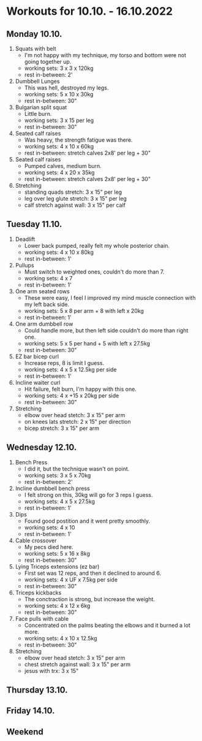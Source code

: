 # Workouts for 10.10. - 16.10.2022

## Monday 10.10.

1. Squats with belt
   - I'm not happy with my technique, my torso and bottom were not going together up.
   - working sets: 3 x 3 x 120kg
   - rest in-between: 2'
2. Dumbbell Lunges
   - This was hell, destroyed my legs.
   - working sets: 5 x 10 x 30kg
   - rest in-between: 30"
3. Bulgarian split squat
   - Little burn.
   - working sets: 3 x 15 per leg
   - rest in-between: 30"
4. Seated calf raises
   - Was heavy, the strength fatigue was there.
   - working sets: 4 x 10 x 60kg
   - rest in-between: stretch calves 2x8' per leg + 30"
5. Seated calf raises
   - Pumped calves, medium burn.
   - working sets: 4 x 20 x 35kg
   - rest in-between: stretch calves 2x8' per leg + 30"
6. Stretching
   - standing quads stretch: 3 x 15" per leg
   - leg over leg glute stretch: 3 x 15" per leg
   - calf stretch against wall: 3 x 15" per calf

## Tuesday 11.10.

1. Deadlift
   - Lower back pumped, really felt my whole posterior chain.
   - working sets: 4 x 10 x 80kg
   - rest in-between: 1'
2. Pullups
   - Must switch to weighted ones, couldn't do more than 7.
   - working sets: 4 x 7
   - rest in-between: 1'
3. One arm seated rows
   - These were easy, I feel I improved my mind muscle connection with my left back side.
   - working sets: 5 x 8 per arm + 8 with left x 20kg
   - rest in-between: 1'
4. One arm dumbbell row
   - Could handle more, but then left side couldn't do more than right one.
   - working sets: 5 x 5 per hand + 5 with left x 27.5kg
   - rest in-between: 30"
5. EZ bar bicep curl
   - Increase reps, 8 is limit I guess.
   - working sets: 4 x 5 x 12.5kg per side
   - rest in-between: 1'
6. Incline waiter curl
   - Hit failure, felt burn, I'm happy with this one.
   - working sets: 4 x +15 x 20kg per side
   - rest in-between: 30"
7. Stretching
   - elbow over head stetch: 3 x 15" per arm
   - on knees lats stretch: 2 x 15" per direction
   - bicep stretch: 3 x 15" per arm

## Wednesday 12.10.

1. Bench Press
   - I did it, but the technique wasn't on point.
   - working sets: 3 x 5 x 70kg
   - rest in-between: 2'
2. Incline dumbbell bench press
   - I felt strong on this, 30kg will go for 3 reps I guess.
   - working sets: 4 x 5 x 27.5kg
   - rest in-between: 1'
3. Dips
   - Found good postition and it went pretty smoothly.
   - working sets: 4 x 10
   - rest in-between: 1'
4. Cable crossover
   - My pecs died here.
   - working sets: 5 x 16 x 8kg
   - rest in-between: 30"
5. Lying Triceps extensions (ez bar)
   - First set was 12 reps, and then it declined to around 6.
   - working sets: 4 x UF x 7.5kg per side
   - rest in-between: 30"
6. Triceps kickbacks
   - The conctraction is strong, but increase the weight.
   - working sets: 4 x 12 x 6kg
   - rest in-between: 30"
7. Face pulls with cable
   - Concentrated on the palms beating the elbows and it burned a lot more.
   - working sets: 4 x 10 x 12.5kg
   - rest in-between: 30"
8. Stretching
   - elbow over head stetch: 3 x 15" per arm
   - chest stretch against wall: 3 x 15" per arm
   - jesus with trx: 3 x 15"

## Thursday 13.10.

## Friday 14.10.

## Weekend
